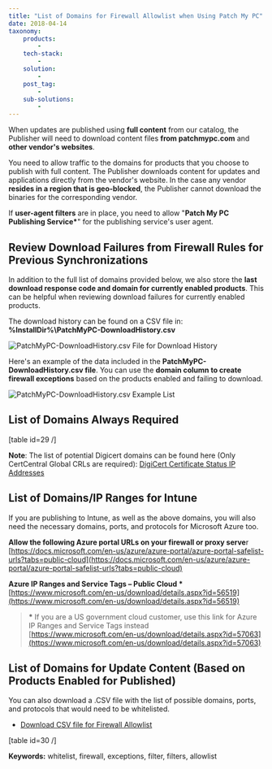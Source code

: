 ```yaml
---
title: "List of Domains for Firewall Allowlist when Using Patch My PC"
date: 2018-04-14
taxonomy:
    products:
        - 
    tech-stack:
        - 
    solution:
        - 
    post_tag:
        - 
    sub-solutions:
        - 
---
```


When updates are published using **full content** from our catalog, the Publisher will need to download content files **from patchmypc.com** and **other vendor's websites**.

You need to allow traffic to the domains for products that you choose to publish with full content. The Publisher downloads content for updates and applications directly from the vendor's website. In the case any vendor **resides in a region that is geo-blocked**, the Publisher cannot download the binaries for the corresponding vendor.

If **user-agent filters** are in place, you need to allow "**Patch My PC Publishing Service\***" for the publishing service's user agent.

## Review Download Failures from Firewall Rules for Previous Synchronizations

In addition to the full list of domains provided below, we also store the **last download response code and domain for currently enabled products**. This can be helpful when reviewing download failures for currently enabled products.

The download history can be found on a CSV file in: **%InstallDir%\\PatchMyPC-DownloadHistory.csv**

![PatchMyPC-DownloadHistory.csv File for Download History](/_images/PatchMyPC-DownloadHistory-csv-File-for-Download-History.png "PatchMyPC-DownloadHistory.csv File for Download History")

Here's an example of the data included in the **PatchMyPC-DownloadHistory.csv file**. You can use the **domain column to create firewall exceptions** based on the products enabled and failing to download.

![PatchMyPC-DownloadHistory.csv Example List](/_images/PatchMyPC-DownloadHistory-csv-Example-List.png "PatchMyPC-DownloadHistory.csv Example List")

## List of Domains Always Required

\[table id=29 /\]

**Note**: The list of potential Digicert domains can be found here (Only CertCentral Global CRLs are required): [DigiCert Certificate Status IP Addresses](https://knowledge.digicert.com/alerts/digicert-certificate-status-ip-address)

## List of Domains/IP Ranges for Intune

If you are publishing to Intune, as well as the above domains, you will also need the necessary domains, ports, and protocols for Microsoft Azure too.

**Allow the following Azure portal URLs on your firewall or proxy serve**r  
[https://docs.microsoft.com/en-us/azure/azure-portal/azure-portal-safelist-urls?tabs=public-cloud](https://docs.microsoft.com/en-us/azure/azure-portal/azure-portal-safelist-urls?tabs=public-cloud)

**Azure IP Ranges and Service Tags – Public Cloud \***  
[https://www.microsoft.com/en-us/download/details.aspx?id=56519](https://www.microsoft.com/en-us/download/details.aspx?id=56519)

> **\*** If you are a US government cloud customer, use this link for Azure IP Ranges and Service Tags instead  
> [https://www.microsoft.com/en-us/download/details.aspx?id=57063](https://www.microsoft.com/en-us/download/details.aspx?id=57063)

## List of Domains for Update Content (Based on Products Enabled for Published)

You can also download a .CSV file with the list of possible domains, ports, and protocols that would need to be whitelisted.

- [Download CSV file for Firewall Allowlist](https://patchmypc.com/scupcatalog/downloads/PatchMyPC-DomainList.csv)

\[table id=30 /\]

**Keywords:** whitelist, firewall, exceptions, filter, filters, allowlist